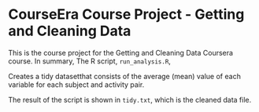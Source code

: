 # CourseEra Course Project - Getting and Cleaning Data 

This is the course project for the Getting and Cleaning Data Coursera course.
In summary, The R script, `run_analysis.R`,

Creates a tidy datasetthat consists of the average (mean) value of each
variable for each subject and activity pair.

The result of the script is shown in `tidy.txt`, which is the cleaned data file.
